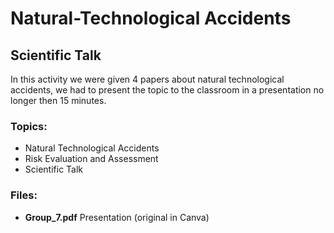 # Natural-Technological Accidents
## Scientific Talk
In this activity we were given 4 papers about natural technological accidents, we had to present the topic to the classroom in a presentation no longer then 15 minutes.

### Topics:
- Natural Technological Accidents
- Risk Evaluation and Assessment
- Scientific Talk

### Files:
- **Group_7.pdf** Presentation (original in Canva)
